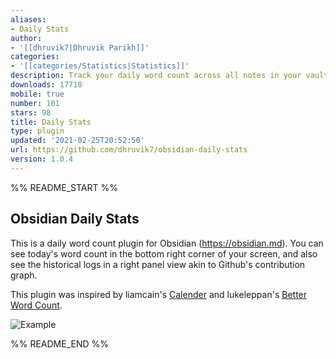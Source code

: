 ```yaml
---
aliases:
- Daily Stats
author:
- '[[dhruvik7|Dhruvik Parikh]]'
categories:
- '[[categories/Statistics|Statistics]]'
description: Track your daily word count across all notes in your vault.
downloads: 17718
mobile: true
number: 101
stars: 98
title: Daily Stats
type: plugin
updated: '2021-02-25T20:52:50'
url: https://github.com/dhruvik7/obsidian-daily-stats
version: 1.0.4
---
```


%% README_START %%

## Obsidian Daily Stats

This is a daily word count plugin for Obsidian (https://obsidian.md). You can see today's word count in the bottom right corner of your screen, and also see the historical logs in a right panel view akin to Github's contribution graph.

This plugin was inspired by liamcain's [Calender](https://github.com/liamcain/obsidian-calendar-plugin) and lukeleppan's [Better Word Count](https://github.com/lukeleppan/better-word-count).

![Example](https://raw.githubusercontent.com/dhruvik7/obsidian-daily-stats/HEAD/images/example-graph.png)



%% README_END %%